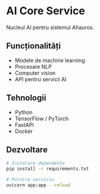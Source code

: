 # AI Core Service

Nucleul AI pentru sistemul Ahauros.

## Funcționalități

- Modele de machine learning
- Procesare NLP
- Computer vision
- API pentru servicii AI

## Tehnologii

- Python
- TensorFlow / PyTorch
- FastAPI
- Docker

## Dezvoltare

```bash
# Instalare dependențe
pip install -r requirements.txt

# Pornire serviciu
uvicorn app:app --reload
```

